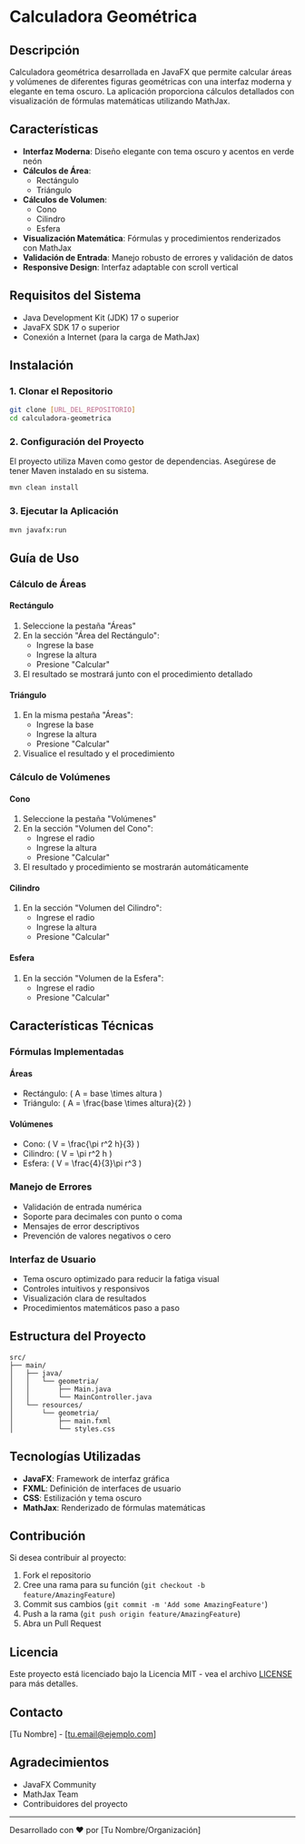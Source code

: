 # Calculadora Geométrica

## Descripción
Calculadora geométrica desarrollada en JavaFX que permite calcular áreas y volúmenes de diferentes figuras geométricas con una interfaz moderna y elegante en tema oscuro. La aplicación proporciona cálculos detallados con visualización de fórmulas matemáticas utilizando MathJax.

## Características
- **Interfaz Moderna**: Diseño elegante con tema oscuro y acentos en verde neón
- **Cálculos de Área**:
  - Rectángulo
  - Triángulo
- **Cálculos de Volumen**:
  - Cono
  - Cilindro
  - Esfera
- **Visualización Matemática**: Fórmulas y procedimientos renderizados con MathJax
- **Validación de Entrada**: Manejo robusto de errores y validación de datos
- **Responsive Design**: Interfaz adaptable con scroll vertical

## Requisitos del Sistema
- Java Development Kit (JDK) 17 o superior
- JavaFX SDK 17 o superior
- Conexión a Internet (para la carga de MathJax)

## Instalación

### 1. Clonar el Repositorio
```bash
git clone [URL_DEL_REPOSITORIO]
cd calculadora-geometrica
```

### 2. Configuración del Proyecto
El proyecto utiliza Maven como gestor de dependencias. Asegúrese de tener Maven instalado en su sistema.

```bash
mvn clean install
```

### 3. Ejecutar la Aplicación
```bash
mvn javafx:run
```

## Guía de Uso

### Cálculo de Áreas

#### Rectángulo
1. Seleccione la pestaña "Áreas"
2. En la sección "Área del Rectángulo":
   - Ingrese la base
   - Ingrese la altura
   - Presione "Calcular"
3. El resultado se mostrará junto con el procedimiento detallado

#### Triángulo
1. En la misma pestaña "Áreas":
   - Ingrese la base
   - Ingrese la altura
   - Presione "Calcular"
2. Visualice el resultado y el procedimiento

### Cálculo de Volúmenes

#### Cono
1. Seleccione la pestaña "Volúmenes"
2. En la sección "Volumen del Cono":
   - Ingrese el radio
   - Ingrese la altura
   - Presione "Calcular"
3. El resultado y procedimiento se mostrarán automáticamente

#### Cilindro
1. En la sección "Volumen del Cilindro":
   - Ingrese el radio
   - Ingrese la altura
   - Presione "Calcular"

#### Esfera
1. En la sección "Volumen de la Esfera":
   - Ingrese el radio
   - Presione "Calcular"

## Características Técnicas

### Fórmulas Implementadas

#### Áreas
- Rectángulo: \( A = base \times altura \)
- Triángulo: \( A = \frac{base \times altura}{2} \)

#### Volúmenes
- Cono: \( V = \frac{\pi r^2 h}{3} \)
- Cilindro: \( V = \pi r^2 h \)
- Esfera: \( V = \frac{4}{3}\pi r^3 \)

### Manejo de Errores
- Validación de entrada numérica
- Soporte para decimales con punto o coma
- Mensajes de error descriptivos
- Prevención de valores negativos o cero

### Interfaz de Usuario
- Tema oscuro optimizado para reducir la fatiga visual
- Controles intuitivos y responsivos
- Visualización clara de resultados
- Procedimientos matemáticos paso a paso

## Estructura del Proyecto
```
src/
├── main/
│   ├── java/
│   │   └── geometria/
│   │       ├── Main.java
│   │       └── MainController.java
│   └── resources/
│       └── geometria/
│           ├── main.fxml
│           └── styles.css
```

## Tecnologías Utilizadas
- **JavaFX**: Framework de interfaz gráfica
- **FXML**: Definición de interfaces de usuario
- **CSS**: Estilización y tema oscuro
- **MathJax**: Renderizado de fórmulas matemáticas

## Contribución
Si desea contribuir al proyecto:
1. Fork el repositorio
2. Cree una rama para su función (`git checkout -b feature/AmazingFeature`)
3. Commit sus cambios (`git commit -m 'Add some AmazingFeature'`)
4. Push a la rama (`git push origin feature/AmazingFeature`)
5. Abra un Pull Request

## Licencia
Este proyecto está licenciado bajo la Licencia MIT - vea el archivo [LICENSE](LICENSE) para más detalles.

## Contacto
[Tu Nombre] - [tu.email@ejemplo.com]

## Agradecimientos
- JavaFX Community
- MathJax Team
- Contribuidores del proyecto

---
Desarrollado con ❤️ por [Tu Nombre/Organización] 